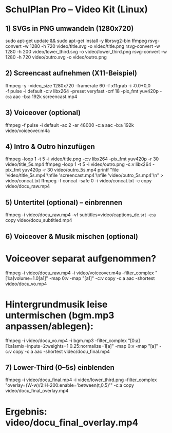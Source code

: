 # SchulPlan Pro – Video Kit (Linux)

## 1) SVGs in PNG umwandeln (1280x720)
sudo apt-get update && sudo apt-get install -y librsvg2-bin ffmpeg
rsvg-convert -w 1280 -h 720 video/title.svg -o video/title.png
rsvg-convert -w 1280 -h 200 video/lower_third.svg -o video/lower_third.png
rsvg-convert -w 1280 -h 720 video/outro.svg -o video/outro.png

## 2) Screencast aufnehmen (X11-Beispiel)
ffmpeg -y -video_size 1280x720 -framerate 60 -f x11grab -i :0.0+0,0 \
  -f pulse -i default -c:v libx264 -preset veryfast -crf 18 -pix_fmt yuv420p -c:a aac -b:a 192k screencast.mp4

## 3) Voiceover (optional)
ffmpeg -f pulse -i default -ac 2 -ar 48000 -c:a aac -b:a 192k video/voiceover.m4a

## 4) Intro & Outro hinzufügen
ffmpeg -loop 1 -t 5 -i video/title.png -c:v libx264 -pix_fmt yuv420p -r 30 video/title_5s.mp4
ffmpeg -loop 1 -t 5 -i video/outro.png -c:v libx264 -pix_fmt yuv420p -r 30 video/outro_5s.mp4
printf "file 'video/title_5s.mp4'\nfile 'screencast.mp4'\nfile 'video/outro_5s.mp4'\n" > video/concat.txt
ffmpeg -f concat -safe 0 -i video/concat.txt -c copy video/docu_raw.mp4

## 5) Untertitel (optional) – einbrennen
ffmpeg -i video/docu_raw.mp4 -vf subtitles=video/captions_de.srt -c:a copy video/docu_subtitled.mp4

## 6) Voiceover & Musik mischen (optional)
# Voiceover separat aufgenommen?
ffmpeg -i video/docu_raw.mp4 -i video/voiceover.m4a -filter_complex "[1:a]volume=1.0[a1]" -map 0:v -map "[a1]" -c:v copy -c:a aac -shortest video/docu_vo.mp4
# Hintergrundmusik leise untermischen (bgm.mp3 anpassen/ablegen):
ffmpeg -i video/docu_vo.mp4 -i bgm.mp3 -filter_complex "[0:a][1:a]amix=inputs=2:weights=1 0.25:normalize=1[a]" -map 0:v -map "[a]" -c:v copy -c:a aac -shortest video/docu_final.mp4

## 7) Lower-Third (0–5s) einblenden
ffmpeg -i video/docu_final.mp4 -i video/lower_third.png -filter_complex "overlay=(W-w)/2:H-200:enable='between(t,0,5)'" -c:a copy video/docu_final_overlay.mp4

# Ergebnis: video/docu_final_overlay.mp4
